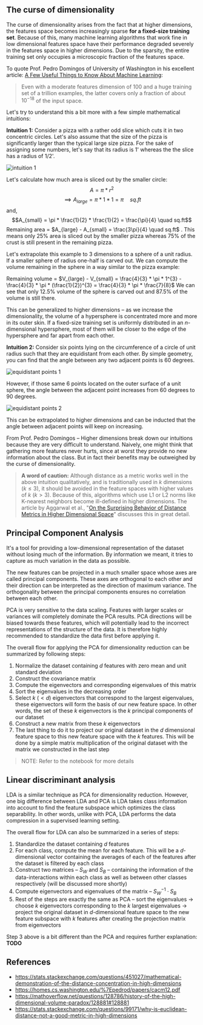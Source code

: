 ## The curse of dimensionality
The curse of dimensionality arises from the fact that at higher dimensions, the features space becomes increasingly sparse **for a fixed-size training set**. Because of this, many machine learning algorithms that work fine in low dimensional features space have their performance degraded severely in the features space in higher dimensions. Due to the sparsity, the entire training set only occupies a microscopic fraction of the features space. 

To quote Prof. Pedro Domingos of University of Washington in his excellent article: [A Few Useful Things to Know About Machine Learning](https://homes.cs.washington.edu/%7Epedrod/papers/cacm12.pdf):

>Even with a moderate features dimension of 100 and a huge training set of a trillion examples, the latter covers only a fraction of about $10^{-18}$ of the input space.

Let's try to understand this a bit more with a few simple mathematical intuitions:

**Intuition 1:** Consider a pizza with a rather odd slice which cuts it in two concentric circles. Let's also assume that the size of the pizza is significantly larger than the typical large size pizza.  For the sake of assigning some numbers, let's say that its radius is 1' whereas the the slice has a radius of 1/2'.

![intuition 1](pizza.png)

Let's calculate how much area is sliced out by the smaller circle:
$$A = \pi * r^{2}$$
$$\implies A_{large} = \pi * 1 * 1 = \pi \quad sq.ft$$ and, 
$$A_{small} = \pi * \frac{1}{2} * \frac{1}{2} = \frac{\pi}{4} \quad sq.ft$$
Remaining area = $A_{large} - A_{small} = \frac{3\pi}{4} \quad sq.ft$ . This means only 25% area is sliced out by the smaller pizza whereas 75% of the crust is still present in the remaining pizza.

Let's extrapolate this example to 3 dimensions to a sphere of a unit radius. If a smaller sphere of radius one-half is carved out. We can compute the volume remaining in the sphere in a way similar to the pizza example:

Remaining volume = $V_{large} - V_{small} = \frac{4}{3} * \pi * 1^{3} - \frac{4}{3} * \pi * (\frac{1}{2})^{3} = \frac{4}{3} * \pi * \frac{7}{8}$ 
We can see that only 12.5% volume of the sphere is carved out and 87.5% of the volume is still there.

This can be generalized to higher dimensions &ndash; as we increase the dimensionality, the volume of a hypersphere is concentrated more and more in its outer skin. If a fixed-size training set is uniformly distributed in an $n$-dimensional hypersphere, most of them will be closer to the edge of the hypersphere and far apart from each other.

**Intuition 2:** Consider six points lying on the circumference of a circle of unit radius such that they are equidistant from each other. By simple geometry, you can find that the angle between any two adjacent points is 60 degrees.

![equidistant points 1](equidistant_points_circle.png)

However, if those same 6 points located on the outer surface of a unit sphere, the angle between the adjacent point increases from 60 degrees to 90 degrees. 

![equidistant points 2](equidistant_points_sphere.png)

This can be extrapolated to higher dimensions and can be inducted that the angle between adjacent points will keep on increasing.

From Prof. Pedro Domingos &ndash; Higher dimensions break down our intuitions because they are very difficult to understand. Naively, one might think that gathering more features never hurts, since at worst they provide no new information about the class. But in fact their benefits may be outweighed by the curse of dimensionality.

> **A word of caution:** Although distance as a metric works well in the above intuition qualitatively, and is traditionally used in $k$ dimensions ($k \le 3$), it should be avoided in the feature spaces with higher values of $k$ ($k \gt 3$). Because of this, algorithms which use L1 or L2 norms like K-nearest neighbors become ill-defined in higher dimensions. The article by Aggarwal et al., "[On the Surprising Behavior of Distance Metrics in Higher Dimensional Space](https://bib.dbvis.de/uploadedFiles/155.pdf)" discusses this in great detail.

## Principal Component Analysis
It's a tool for providing a low-dimensional representation of the dataset without losing much of the information. By information we meant, it tries to capture as much variation in the data as possible.

The new features can be projected in a much smaller space whose axes are called principal components. These axes are orthogonal to each other and their direction can be interpreted as the direction of maximum variance. The orthogonality between the principal components ensures no correlation between each other. 

PCA is very sensitive to the data scaling. Features with larger scales or variances will completely dominate the PCA results. PCA directions will be biased towards these features, which will potentially lead to the incorrect representations of the structure of the data. It is therefore highly recommended to standardize the data first before applying it. 

The overall flow for applying the PCA for dimensionality reduction can be summarized by following steps:
1. Normalize the dataset containing $d$ features with zero mean and unit standard deviation 
2. Construct the covariance matrix
3. Compute the eigenvectors and corresponding eigenvalues of this matrix
4. Sort the eigenvalues in the decreasing order
5. Select $k$ ($\lt d$) eigenvectors that correspond to the largest eigenvalues, these eigenvectors will form the basis of our new feature space. In other words, the set of these $k$ eigenvectors is the $k$ principal components of our dataset
6. Construct a new matrix from these $k$ eigenvectors
7. The last thing to do it to project our original dataset in the $d$ dimensional feature space to this new feature space with the $k$ features. This will be done by a simple matrix multiplication of the original dataset with the matrix we constructed in the last step
> NOTE: Refer to the notebook for more details

## Linear discriminant analysis
LDA is a similar technique as PCA for dimensionality reduction. However, one big difference between LDA and PCA is LDA takes class information into account to find the feature subspace which optimizes the class separability. In other words, unlike with PCA, LDA performs the data compression in a supervised learning setting. 

The overall flow for LDA can also be summarized in a series of steps:
1. Standardize the dataset containing $d$ features
2. For each class, compute the mean for each feature. This will be a $d$-dimensional vector containing the averages of each of the features after the dataset is filtered by each class
3. Construct two matrices &ndash; $S_{W}$ and $S_{B}$ &ndash; containing the information of the data-interactions within each class as well as between other classes respectively (will be discussed more shortly)
4. Compute eigenvectors and eigenvalues of the matrix &ndash; $S_{W}^{-1} \cdot S_{B}$
5. Rest of the steps are exactly the same as PCA &ndash; sort the eigenvalues -> choose $k$ eigenvectors corresponding to the $k$ largest eigenvalues -> project the original dataset in $d$-dimensional feature space to the new feature subspace with $k$ features after creating the projection matrix from eigenvectors

Step 3 above is a bit different than the PCA and requires further explanation:
**TODO**

## References
- https://stats.stackexchange.com/questions/451027/mathematical-demonstration-of-the-distance-concentration-in-high-dimensions
- https://homes.cs.washington.edu/%7Epedrod/papers/cacm12.pdf
- https://mathoverflow.net/questions/128786/history-of-the-high-dimensional-volume-paradox/128881#128881
- https://stats.stackexchange.com/questions/99171/why-is-euclidean-distance-not-a-good-metric-in-high-dimensions

